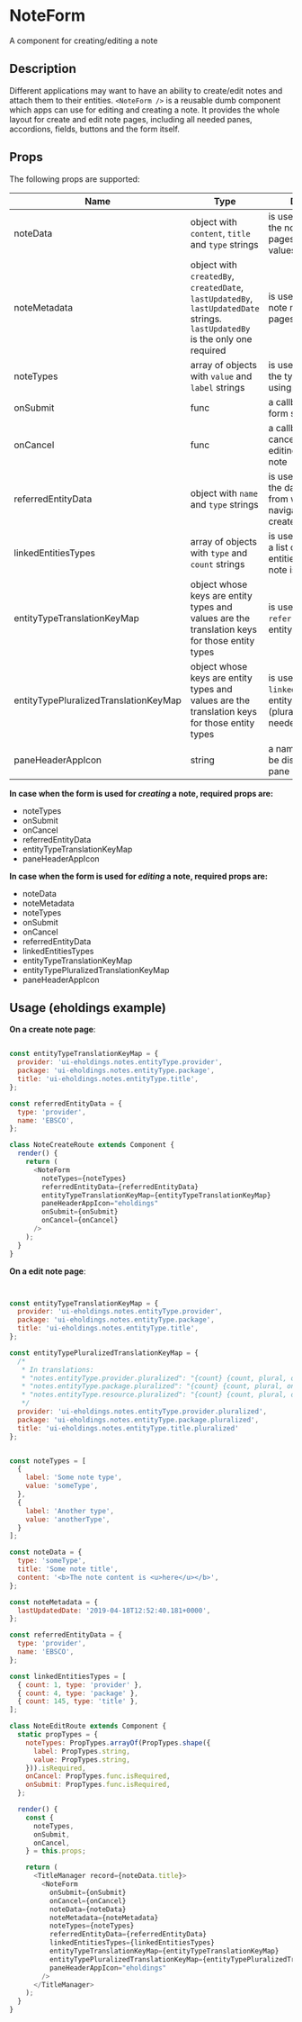 # NoteForm
A component for creating/editing a note

## Description
Different applications may want to have an ability to create/edit notes and attach them to their entities. `<NoteForm />`
is a reusable dumb component which apps can use for editing and creating a note. It provides the whole layout for create and edit note pages, including all needed panes, accordions, fields, buttons and the form itself.

## Props 
The following props are supported:

|         Name           |            Type             |                    Description                        |
| ---------------------- | --------------------------- | ----------------------------------------------------- |
| noteData               | object with `content`, `title` and `type` strings | is used to populate the note fields on edit pages (i.e. initial values) |
| noteMetadata           | object with `createdBy`, `createdDate`, `lastUpdatedBy`, `lastUpdatedDate` strings. `lastUpdatedBy` is the only one required | is used to display the note metadata on edit pages |
| noteTypes              | array of objects with `value` and `label` strings | is used for choosing the type of the note using a select |
| onSubmit               | func                        | a callback invoked on form submission |
| onCancel               | func                        | a callback invoked on canceling editing/creating a note |
| referredEntityData         | object with `name` and `type` strings | is used for displaying the data of an entity from which a user navigated on create/edit note page |
| linkedEntitiesTypes          | array of objects with `type` and `count` strings | is used for displaying a list of types of entities to which the note is assigned |
| entityTypeTranslationKeyMap | object whose keys are entity types and values are the translation keys for those entity types | is used to translate `referredEntityData`'s entity type  |
| entityTypePluralizedTranslationKeyMap | object whose keys are entity types and values are the translation keys for those entity types | is used to translate `linkedEntitiesTypes`'s entity types (pluralization is needed here)  |
| paneHeaderAppIcon | string | a name of an icon to be displayed in the pane header  |


**In case when the form is used for *creating* a note, required props are:**
* noteTypes
* onSubmit
* onCancel
* referredEntityData
* entityTypeTranslationKeyMap
* paneHeaderAppIcon

**In case when the form is used for *editing* a note, required props are:**
* noteData
* noteMetadata
* noteTypes
* onSubmit
* onCancel
* referredEntityData
* linkedEntitiesTypes
* entityTypeTranslationKeyMap
* entityTypePluralizedTranslationKeyMap
* paneHeaderAppIcon

## Usage (eholdings example)
**On a create note page**:
```javascript

const entityTypeTranslationKeyMap = {
  provider: 'ui-eholdings.notes.entityType.provider',
  package: 'ui-eholdings.notes.entityType.package',
  title: 'ui-eholdings.notes.entityType.title',
};

const referredEntityData = {
  type: 'provider',
  name: 'EBSCO',
};

class NoteCreateRoute extends Component {
  render() {
    return (
      <NoteForm
        noteTypes={noteTypes}
        referredEntityData={referredEntityData}
        entityTypeTranslationKeyMap={entityTypeTranslationKeyMap}
        paneHeaderAppIcon="eholdings"
        onSubmit={onSubmit}
        onCancel={onCancel}
      />
    );
  }
}
```

**On a edit note page**:
```javascript


const entityTypeTranslationKeyMap = {
  provider: 'ui-eholdings.notes.entityType.provider',
  package: 'ui-eholdings.notes.entityType.package',
  title: 'ui-eholdings.notes.entityType.title',
};

const entityTypePluralizedTranslationKeyMap = {
  /*
   * In translations:
   * "notes.entityType.provider.pluralized": "{count} {count, plural, one {provider} other {providers}}",
   * "notes.entityType.package.pluralized": "{count} {count, plural, one {package} other {packages}}",
   * "notes.entityType.resource.pluralized": "{count} {count, plural, one {resource} other {resources}}"
   */
  provider: 'ui-eholdings.notes.entityType.provider.pluralized',
  package: 'ui-eholdings.notes.entityType.package.pluralized',
  title: 'ui-eholdings.notes.entityType.title.pluralized'
};


const noteTypes = [
  {
    label: 'Some note type',
    value: 'someType',
  },
  {
    label: 'Another type',
    value: 'anotherType',
  }
];

const noteData = {
  type: 'someType',
  title: 'Some note title',
  content: '<b>The note content is <u>here</u></b>',
};

const noteMetadata = {
  lastUpdatedDate: '2019-04-18T12:52:40.181+0000',
};

const referredEntityData = {
  type: 'provider',
  name: 'EBSCO',
};

const linkedEntitiesTypes = [
  { count: 1, type: 'provider' },
  { count: 4, type: 'package' },
  { count: 145, type: 'title' },
];

class NoteEditRoute extends Component {
  static propTypes = {
    noteTypes: PropTypes.arrayOf(PropTypes.shape({
      label: PropTypes.string,
      value: PropTypes.string,
    })).isRequired,
    onCancel: PropTypes.func.isRequired,
    onSubmit: PropTypes.func.isRequired,
  };

  render() {
    const {
      noteTypes,
      onSubmit,
      onCancel,
    } = this.props;

    return (
      <TitleManager record={noteData.title}>
        <NoteForm
          onSubmit={onSubmit}
          onCancel={onCancel}
          noteData={noteData}
          noteMetadata={noteMetadata}
          noteTypes={noteTypes}
          referredEntityData={referredEntityData}
          linkedEntitiesTypes={linkedEntitiesTypes}
          entityTypeTranslationKeyMap={entityTypeTranslationKeyMap}
          entityTypePluralizedTranslationKeyMap={entityTypePluralizedTranslationKeyMap}
          paneHeaderAppIcon="eholdings"
        />
      </TitleManager>
    );
  }
}
```
